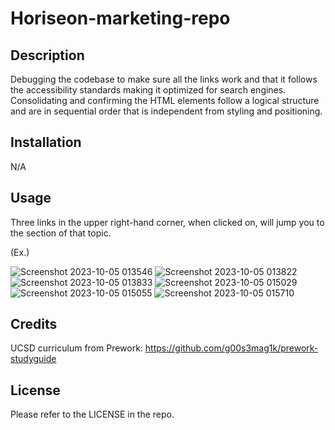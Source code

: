 # Horiseon-marketing-repo

## Description

Debugging the codebase to make sure all the links work and that it follows the accessibility standards making it optimized for search engines. Consolidating and confirming the HTML elements follow a logical structure and are in sequential order that is independent from styling and positioning.

## Installation

N/A

## Usage

Three links in the upper right-hand corner, when clicked on, will jump you to the section of that topic.

(Ex.)

![Screenshot 2023-10-05 013546](https://github.com/g00s3mag1k/Horiseon-marketing-repo/assets/141582553/68c65ebb-d337-4f11-86e8-d88ccca39d50)
![Screenshot 2023-10-05 013822](https://github.com/g00s3mag1k/Horiseon-marketing-repo/assets/141582553/34c746c9-c778-4af3-b7b1-31a799cea669)
![Screenshot 2023-10-05 013833](https://github.com/g00s3mag1k/Horiseon-marketing-repo/assets/141582553/85a2f0aa-ed6a-43c4-83c6-c7a64feea2d7)
![Screenshot 2023-10-05 015029](https://github.com/g00s3mag1k/Horiseon-marketing-repo/assets/141582553/35647651-023e-4f48-9db8-e656fa3b859f)
![Screenshot 2023-10-05 015055](https://github.com/g00s3mag1k/Horiseon-marketing-repo/assets/141582553/4d5fc605-295f-40a3-bc67-9a21521a2897)
![Screenshot 2023-10-05 015710](https://github.com/g00s3mag1k/Horiseon-marketing-repo/assets/141582553/72b959c2-72e6-4f0f-8886-a63541ea42cd)

## Credits

UCSD curriculum from Prework:
https://github.com/g00s3mag1k/prework-studyguide

## License

Please refer to the LICENSE in the repo.